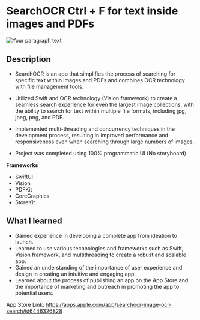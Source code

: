 # SearchOCR Ctrl + F for text inside images and PDFs

![Your paragraph text](https://user-images.githubusercontent.com/124773300/231116073-749d2358-5996-4305-a4b8-60b29705df0f.png)
## Description
- SearchOCR is an app that simplifies the process of searching for specific text within images and PDFs and combines OCR technology with file management tools.

- Utilized Swift and OCR technology (Vision framework) to create a seamless search experience for even the largest image collections, with the ability to search for text within multiple file formats, including jpg, jpeg, png, and PDF.

- Implemented multi-threading and concurrency techniques in the development process, resulting in improved performance and responsiveness even when searching through large numbers of images.

- Project was completed using 100% programmatic UI (No storyboard)

**Frameworks**

- SwiftUI
- Vision
- PDFKit
- CoreGraphics
- StoreKit

## What I learned

- Gained experience in developing a complete app from ideation to launch.
- Learned to use various technologies and frameworks such as Swift, Vision framework, and multithreading to create a robust and scalable app.
- Gained an understanding of the importance of user experience and design in creating an intuitive and engaging app.
- Learned about the process of publishing an app on the App Store and the importance of marketing and outreach in promoting the app to potential users.

App Store Link: https://apps.apple.com/app/searchocr-image-ocr-search/id6446326828

